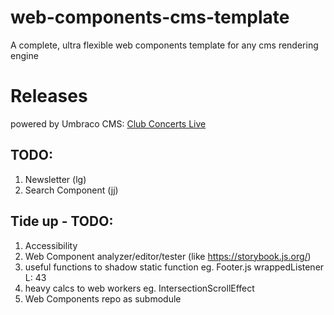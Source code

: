 # web-components-cms-template
A complete, ultra flexible web components template for any cms rendering engine

# Releases
powered by Umbraco CMS: [Club Concerts Live](https://club.migros-kulturprozent-classics.ch/en/)

## TODO:

1. Newsletter (lg)
1. Search Component (jj)

## Tide up - TODO:

1. Accessibility
1. Web Component analyzer/editor/tester (like https://storybook.js.org/)
1. useful functions to shadow static function eg. Footer.js wrappedListener L: 43
1. heavy calcs to web workers eg. IntersectionScrollEffect
1. Web Components repo as submodule
